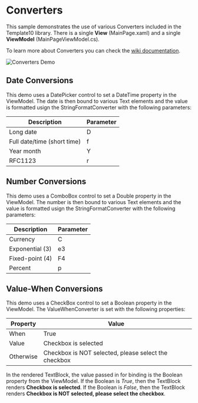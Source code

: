 ﻿# Converters

This sample demonstrates the use of various Converters included in the Template10 library. There is a single **View** (MainPage.xaml) and a single **ViewModel** (MainPageViewModel.cs).

To learn more about Converters you can check the [wiki documentation](https://github.com/Windows-XAML/Template10/wiki/Converters).

![Converters Demo](img/sampleapp.png)

## Date Conversions

This demo uses a DatePicker control to set a DateTime property in the ViewModel. The date is then bound to various Text elements and the value is formatted usign the StringFormatConverter with the following parameters:

| Description | Parameter |
| -- | -- |
| Long date | D |
| Full date/time (short time) | f |
| Year month | Y |
| RFC1123 | r |

## Number Conversions

This demo uses a ComboBox control to set a Double property in the ViewModel. The number is then bound to various Text elements and the value is formatted usign the StringFormatConverter with the following parameters:

| Description | Parameter |
| -- | -- |
| Currency | C |
| Exponential (3) | e3 |
| Fixed-point (4) | F4 |
| Percent | p |

## Value-When Conversions

This demo uses a CheckBox control to set a Boolean property in the ViewModel.  The ValueWhenConverter is set with the following properties:

| Property | Value |
| -- | -- |
| When | True |
| Value | Checkbox is selected |
| Otherwise | Checkbox is NOT selected, please select the checkbox |

In the rendered TextBlock, the value passed in for binding is the Boolean property from the ViewModel.  If the Boolean is *True*, then the TextBlock renders **Checkbox is selected**.  If the Boolean is *False*, then the TextBlock renders **Checkbox is NOT selected, please select the checkbox**.